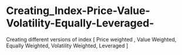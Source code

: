# Creating_Index-Price-Value-Volatility-Equally-Leveraged-
Creating different versions of index [ Price weighted , Value Weighted, Equally Weighted, Volatility Weighted, Leveraged ]
